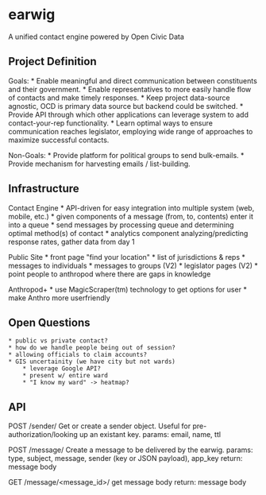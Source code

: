 earwig
======
A unified contact engine powered by Open Civic Data

Project Definition
------------------

Goals:
    * Enable meaningful and direct communication between constituents and their government.
    * Enable representatives to more easily handle flow of contacts and make timely responses.
    * Keep project data-source agnostic, OCD is primary data source but backend could be switched.
    * Provide API through which other applications can leverage system to add contact-your-rep functionality.
    * Learn optimal ways to ensure communication reaches legislator, employing wide range of approaches to maximize successful contacts.

Non-Goals:
    * Provide platform for political groups to send bulk-emails.
    * Provide mechanism for harvesting emails / list-building.

Infrastructure
--------------

Contact Engine
    * API-driven for easy integration into multiple system (web, mobile, etc.)
    * given components of a message (from, to, contents) enter it into a queue
    * send messages by processing queue and determining optimal method(s) of contact
    * analytics component analyzing/predicting response rates, gather data from day 1

Public Site
    * front page "find your location"
    * list of jurisdictions & reps
        * messages to individuals
        * messages to groups (V2)
    * legislator pages (V2)
    * point people to anthropod where there are gaps in knowledge

Anthropod+
    * use MagicScraper(tm) technology to get options for user
    * make Anthro more userfriendly

Open Questions
--------------
    * public vs private contact?
    * how do we handle people being out of session?
    * allowing officials to claim accounts?
    * GIS uncertainity (we have city but not wards)
        * leverage Google API?
        * present w/ entire ward
        * "I know my ward" -> heatmap?

API
---
POST /sender/
    Get or create a sender object.  Useful for pre-authorization/looking up an existant key.
    params: email, name, ttl

POST /message/
    Create a message to be delivered by the earwig.
    params: type, subject, message, sender (key or JSON payload), app_key
    return: message body

GET /message/<message_id>/
    get message body
    return: message body
